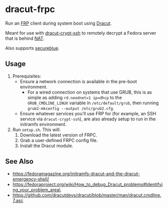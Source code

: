 # dracut-frpc

Run an [FRP](https://github.com/fatedier/frp) client during system boot using [Dracut](https://en.wikipedia.org/wiki/Dracut_(software)).

Meant for use with [dracut-crypt-ssh](https://github.com/dracut-crypt-ssh/dracut-crypt-ssh) to remotely decrypt a Fedora server that is behind [NAT](https://en.wikipedia.org/wiki/Network_address_translation).

Also supports [secureblue](https://secureblue.dev/).

## Usage

1. Prerequisites:
   - Ensure a network connection is available in the pre-boot environment.
     - For a wired connection on systems that use GRUB, this is as simple as adding `rd.neednet=1 ip=dhcp` to the `GRUB_CMDLINE_LINUX` variable in `/etc/default/grub`, then running `grub2-mkconfig --output /etc/grub2.cfg`.
   - Ensure whatever services you'll use FRP for (for example, an SSH service via `dracut-crypt-ssh`), are also already setup to run in the initramfs environment.
2. Run `setup.sh`. This will:
   1. Download the latest version of FRPC.
   2. Grab a user-defined FRPC config file.
   3. Install the Dracut module.

## See Also

- https://fedoramagazine.org/initramfs-dracut-and-the-dracut-emergency-shell/
- https://fedoraproject.org/wiki/How_to_debug_Dracut_problems#Identifying_your_problem_area\
- https://github.com/dracutdevs/dracut/blob/master/man/dracut.cmdline.7.asc